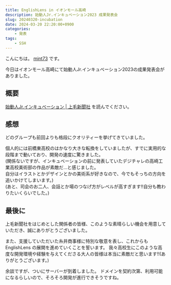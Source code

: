 ```yaml
---
title: EnglishLens in イオンモール高崎
description: 始動人Jr.インキュベーション2023 成果発表会
slug: 20240320-incubation
date: 2024-03-20 22:20:00+0900
categories:
    - 発表
tags:
    - SSH
---
```


こんにちは。 [mint73](https://github.com/mint73) です。

今日はイオンモール高崎にて始動人Jr.インキュベーション2023の成果発表会がありました。

## 概要
[始動人Jr.インキュベーション | 上毛新聞社](https://shidojin.jp/incubation.html) を読んでください。

## 感想
どのグループも前回よりも格段にクオリティーを挙げてきていました。

個人的には前橋東高校のはかなり大きな転換をしていましたが、すでに実用的な段階まで動いており、開発の速度に驚きました。<br />
(関係ないですが、インキュベーションの前に発表していたデジチャレの高崎工業高校美術部の作品が素敵だ…と感じました。<br />
自分はイラストとかデザインとかの美術系が好きなので、今でもそっちの方向を追いかけてしまいます。)<br />
(あと、司会のお二人、会話とか場のつなげ方がレベルが高すぎます!!自分も教わりたいくらいでした。)

## 最後に
上毛新聞社をはじめとした関係者の皆様、このような素晴らしい機会を用意していただき、誠にありがとうございました。

また、支援していただいた糸井商事様に特別な敬意を表し、これからも EnglishLens の展開を進めていくことを誓います。
我々高校生にこのような高度な開発環境や経験を与えてくださる大人の皆様は本当に素敵だと思います!!(ありがとうございます。)

余談ですが、ついにサーバーが到着しました。
ドメインを契約次第、利用可能になるらしいので、そろそろ開発が進行できそうですね。
